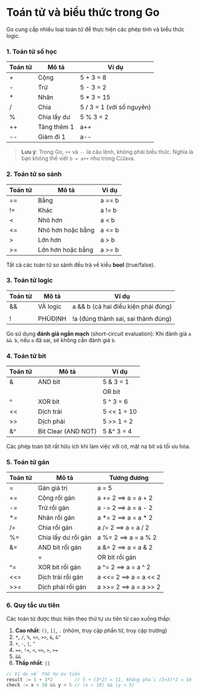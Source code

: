# Toán tử và biểu thức trong Go

Go cung cấp nhiều loại toán tử để thực hiện các phép tính và biểu thức logic.

### 1. Toán tử số học
| Toán tử | Mô tả | Ví dụ |
|---------|-------|-------|
| + | Cộng | 5 + 3 = 8 |
| - | Trừ | 5 - 3 = 2 |
| * | Nhân | 5 * 3 = 15 |
| / | Chia | 5 / 3 = 1 (với số nguyên) |
| % | Chia lấy dư | 5 % 3 = 2 |
| ++ | Tăng thêm 1 | a++ |
| -- | Giảm đi 1 | a-- |

> **Lưu ý**: Trong Go, `++` và `--` là câu lệnh, không phải biểu thức. Nghĩa là bạn không thể viết `b = a++` như trong C/Java.

### 2. Toán tử so sánh
| Toán tử | Mô tả | Ví dụ |
|------|-------|-------|
| == | Bằng | a == b |
| != | Khác | a != b |
| < | Nhỏ hơn | a < b |
| <= | Nhỏ hơn hoặc bằng | a <= b |
| > | Lớn hơn | a > b |
| >= | Lớn hơn hoặc bằng | a >= b |

Tất cả các toán tử so sánh đều trả về kiểu **bool** (true/false).

### 3. Toán tử logic
| Toán tử | Mô tả | Ví dụ |
|---------|-------|-------|
| && | VÀ logic | a && b (cả hai điều kiện phải đúng) |
| || | HOẶC logic | a || b (ít nhất một điều kiện đúng) |
| ! | PHỦĐỊNH | !a (đúng thành sai, sai thành đúng) |

Go sử dụng **đánh giá ngắn mạch** (short-circuit evaluation): Khi đánh giá `a && b`, nếu `a` đã sai, sẽ không cần đánh giá `b`.

### 4. Toán tử bit
| Toán tử | Mô tả | Ví dụ |
|---------|-------|-------|
| & | AND bit | 5 & 3 = 1 |
| | | OR bit | 5 | 3 = 7 |
| ^ | XOR bit | 5 ^ 3 = 6 |
| << | Dịch trái | 5 << 1 = 10 |
| >> | Dịch phải | 5 >> 1 = 2 |
| &^ | Bit Clear (AND NOT) | 5 &^ 3 = 4 |

Các phép toán bit rất hữu ích khi làm việc với cờ, mặt nạ bit và tối ưu hóa.

### 5. Toán tử gán
| Toán tử | Mô tả | Tương đương |
|---------|-------|------------|
| = | Gán giá trị | a = 5 |
| += | Cộng rồi gán | a += 2 ⟹ a = a + 2 |
| -= | Trừ rồi gán | a -= 2 ⟹ a = a - 2 |
| *= | Nhân rồi gán | a *= 2 ⟹ a = a * 2 |
| /= | Chia rồi gán | a /= 2 ⟹ a = a / 2 |
| %= | Chia lấy dư rồi gán | a %= 2 ⟹ a = a % 2 |
| &= | AND bit rồi gán | a &= 2 ⟹ a = a & 2 |
| |= | OR bit rồi gán | a |= 2 ⟹ a = a | 2 |
| ^= | XOR bit rồi gán | a ^= 2 ⟹ a = a ^ 2 |
| <<= | Dịch trái rồi gán | a <<= 2 ⟹ a = a << 2 |
| >>= | Dịch phải rồi gán | a >>= 2 ⟹ a = a >> 2 |

### 6. Quy tắc ưu tiên
Các toán tử được thực hiện theo thứ tự ưu tiên từ cao xuống thấp:
1. **Cao nhất**: `()`, `[]`, `.` (nhóm, truy cập phần tử, truy cập trường)
2. `*`, `/`, `%`, `<<`, `>>`, `&`, `&^`
3. `+`, `-`, `|`, `^`
4. `==`, `!=`, `<`, `<=`, `>`, `>=`
5. `&&`
6. **Thấp nhất**: `||`

```go
// Ví dụ về thứ tự ưu tiên
result := 5 + 3*2        // 5 + (3*2) = 11, không phải (5+3)*2 = 16
check := x > 10 && y < 5 // (x > 10) && (y < 5)
```
